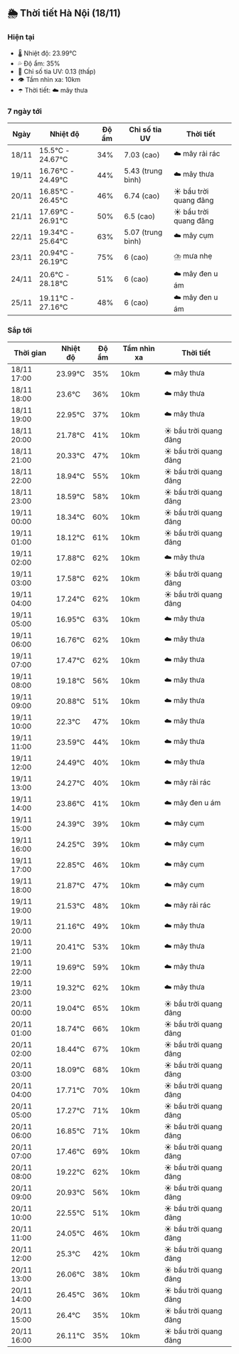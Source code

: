 ## 🌦️ Thời tiết Hà Nội (18/11)

### Hiện tại

- 🌡️ Nhiệt độ: 23.99℃
- 💦 Độ ẩm: 35%
- 🌟 Chỉ số tia UV: 0.13 (thấp)
- 👁️ Tầm nhìn xa: 10km
- ☂️ Thời tiết: ☁️ mây thưa

### 7 ngày tới

| Ngày | Nhiệt độ | Độ ẩm | Chỉ số tia UV | Thời tiết |
| --- | --- | --- | --- | --- |
| 18/11 | 15.5℃ - 24.67℃ | 34% | 7.03 (cao) | ☁️ mây rải rác |
| 19/11 | 16.76℃ - 24.49℃ | 44% | 5.43 (trung bình) | ☁️ mây thưa |
| 20/11 | 16.85℃ - 26.45℃ | 46% | 6.74 (cao) | ☀️ bầu trời quang đãng |
| 21/11 | 17.69℃ - 26.91℃ | 50% | 6.5 (cao) | ☀️ bầu trời quang đãng |
| 22/11 | 19.34℃ - 25.64℃ | 63% | 5.07 (trung bình) | ☁️ mây cụm |
| 23/11 | 20.94℃ - 26.19℃ | 75% | 6 (cao) | ⛈️ mưa nhẹ |
| 24/11 | 20.6℃ - 28.18℃ | 51% | 6 (cao) | ☁️ mây đen u ám |
| 25/11 | 19.11℃ - 27.16℃ | 48% | 6 (cao) | ☁️ mây đen u ám |

### Sắp tới

| Thời gian | Nhiệt độ | Độ ẩm | Tầm nhìn xa | Thời tiết |
| --- | --- | --- | --- | --- |
| 18/11 17:00 | 23.99℃ | 35% | 10km | ☁️ mây thưa |
| 18/11 18:00 | 23.6℃ | 36% | 10km | ☁️ mây thưa |
| 18/11 19:00 | 22.95℃ | 37% | 10km | ☁️ mây thưa |
| 18/11 20:00 | 21.78℃ | 41% | 10km | ☀️ bầu trời quang đãng |
| 18/11 21:00 | 20.33℃ | 47% | 10km | ☀️ bầu trời quang đãng |
| 18/11 22:00 | 18.94℃ | 55% | 10km | ☀️ bầu trời quang đãng |
| 18/11 23:00 | 18.59℃ | 58% | 10km | ☀️ bầu trời quang đãng |
| 19/11 00:00 | 18.34℃ | 60% | 10km | ☀️ bầu trời quang đãng |
| 19/11 01:00 | 18.12℃ | 61% | 10km | ☀️ bầu trời quang đãng |
| 19/11 02:00 | 17.88℃ | 62% | 10km | ☁️ mây thưa |
| 19/11 03:00 | 17.58℃ | 62% | 10km | ☀️ bầu trời quang đãng |
| 19/11 04:00 | 17.24℃ | 62% | 10km | ☀️ bầu trời quang đãng |
| 19/11 05:00 | 16.95℃ | 63% | 10km | ☁️ mây thưa |
| 19/11 06:00 | 16.76℃ | 62% | 10km | ☁️ mây thưa |
| 19/11 07:00 | 17.47℃ | 62% | 10km | ☁️ mây thưa |
| 19/11 08:00 | 19.18℃ | 56% | 10km | ☁️ mây thưa |
| 19/11 09:00 | 20.88℃ | 51% | 10km | ☁️ mây thưa |
| 19/11 10:00 | 22.3℃ | 47% | 10km | ☁️ mây thưa |
| 19/11 11:00 | 23.59℃ | 44% | 10km | ☁️ mây thưa |
| 19/11 12:00 | 24.49℃ | 40% | 10km | ☁️ mây thưa |
| 19/11 13:00 | 24.27℃ | 40% | 10km | ☁️ mây rải rác |
| 19/11 14:00 | 23.86℃ | 41% | 10km | ☁️ mây đen u ám |
| 19/11 15:00 | 24.39℃ | 39% | 10km | ☁️ mây cụm |
| 19/11 16:00 | 24.25℃ | 39% | 10km | ☁️ mây cụm |
| 19/11 17:00 | 22.85℃ | 46% | 10km | ☁️ mây cụm |
| 19/11 18:00 | 21.87℃ | 47% | 10km | ☁️ mây cụm |
| 19/11 19:00 | 21.53℃ | 48% | 10km | ☁️ mây rải rác |
| 19/11 20:00 | 21.16℃ | 49% | 10km | ☁️ mây thưa |
| 19/11 21:00 | 20.41℃ | 53% | 10km | ☁️ mây thưa |
| 19/11 22:00 | 19.69℃ | 59% | 10km | ☁️ mây thưa |
| 19/11 23:00 | 19.32℃ | 62% | 10km | ☁️ mây thưa |
| 20/11 00:00 | 19.04℃ | 65% | 10km | ☀️ bầu trời quang đãng |
| 20/11 01:00 | 18.74℃ | 66% | 10km | ☀️ bầu trời quang đãng |
| 20/11 02:00 | 18.44℃ | 67% | 10km | ☀️ bầu trời quang đãng |
| 20/11 03:00 | 18.09℃ | 68% | 10km | ☀️ bầu trời quang đãng |
| 20/11 04:00 | 17.71℃ | 70% | 10km | ☀️ bầu trời quang đãng |
| 20/11 05:00 | 17.27℃ | 71% | 10km | ☀️ bầu trời quang đãng |
| 20/11 06:00 | 16.85℃ | 71% | 10km | ☀️ bầu trời quang đãng |
| 20/11 07:00 | 17.46℃ | 69% | 10km | ☀️ bầu trời quang đãng |
| 20/11 08:00 | 19.22℃ | 62% | 10km | ☀️ bầu trời quang đãng |
| 20/11 09:00 | 20.93℃ | 56% | 10km | ☀️ bầu trời quang đãng |
| 20/11 10:00 | 22.55℃ | 51% | 10km | ☀️ bầu trời quang đãng |
| 20/11 11:00 | 24.05℃ | 46% | 10km | ☀️ bầu trời quang đãng |
| 20/11 12:00 | 25.3℃ | 42% | 10km | ☀️ bầu trời quang đãng |
| 20/11 13:00 | 26.06℃ | 38% | 10km | ☀️ bầu trời quang đãng |
| 20/11 14:00 | 26.45℃ | 36% | 10km | ☀️ bầu trời quang đãng |
| 20/11 15:00 | 26.4℃ | 35% | 10km | ☀️ bầu trời quang đãng |
| 20/11 16:00 | 26.11℃ | 35% | 10km | ☀️ bầu trời quang đãng |

